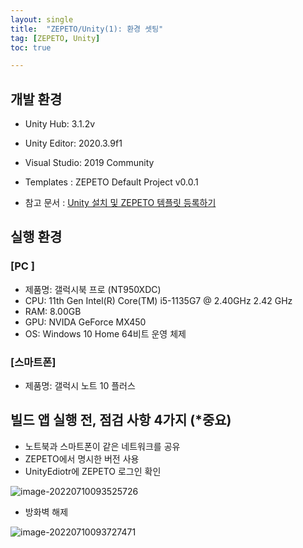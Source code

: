 ```yaml
---
layout: single
title:  "ZEPETO/Unity(1): 환경 셋팅"
tag: [ZEPETO, Unity]
toc: true 

---
```


## 개발 환경
- Unity Hub: 3.1.2v

- Unity Editor: 2020.3.9f1
- Visual Studio: 2019 Community
- Templates : ZEPETO Default Project v0.0.1
- 참고 문서 : [Unity 설치 및 ZEPETO 템플릿 등록하기](https://studio.zepeto.me/guides/installing-unity-and-registering-zepeto-template)



## 실행 환경

### [PC ]

- 제품명: 갤럭시북 프로 (NT950XDC)
- CPU: 11th Gen Intel(R) Core(TM) i5-1135G7 @ 2.40GHz   2.42 GHz
- RAM: 8.00GB
- GPU: NVIDA GeForce MX450
- OS: Windows 10 Home 64비트 운영 체제



### [스마트폰]

- 제품명: 갤럭시 노트 10 플러스





## 빌드 앱 실행 전, 점검 사항 4가지 (*중요)

- 노트북과 스마트폰이 같은 네트워크를 공유
- ZEPETO에서 명시한 버전 사용
- UnityEdiotr에 ZEPETO 로그인 확인

![image-20220710093525726](/assets/img/image-20220710093525726.png)

- 방화벽 해제

![image-20220710093727471](/assets/img/image-20220710093727471.png)
